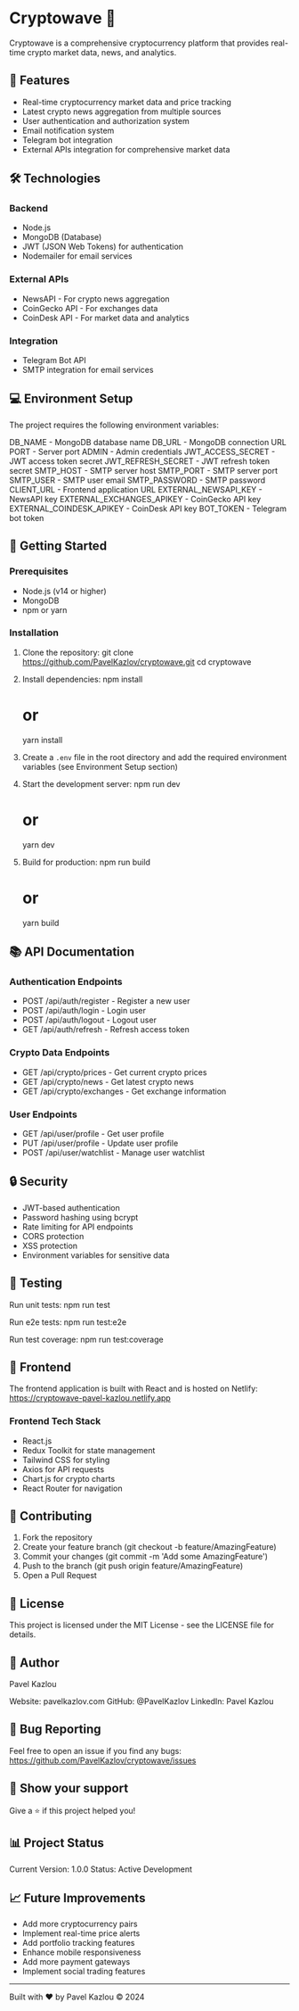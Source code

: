 # Cryptowave 🌊

Cryptowave is a comprehensive cryptocurrency platform that provides real-time crypto market data, news, and analytics.

## 🚀 Features

- Real-time cryptocurrency market data and price tracking
- Latest crypto news aggregation from multiple sources
- User authentication and authorization system
- Email notification system
- Telegram bot integration
- External APIs integration for comprehensive market data

## 🛠️ Technologies

### Backend
- Node.js
- MongoDB (Database)
- JWT (JSON Web Tokens) for authentication
- Nodemailer for email services

### External APIs
- NewsAPI - For crypto news aggregation
- CoinGecko API - For exchanges data
- CoinDesk API - For market data and analytics

### Integration
- Telegram Bot API
- SMTP integration for email services

## 💻 Environment Setup

The project requires the following environment variables:

DB_NAME - MongoDB database name
DB_URL - MongoDB connection URL
PORT - Server port
ADMIN - Admin credentials
JWT_ACCESS_SECRET - JWT access token secret
JWT_REFRESH_SECRET - JWT refresh token secret
SMTP_HOST - SMTP server host
SMTP_PORT - SMTP server port
SMTP_USER - SMTP user email
SMTP_PASSWORD - SMTP password
CLIENT_URL - Frontend application URL
EXTERNAL_NEWSAPI_KEY - NewsAPI key
EXTERNAL_EXCHANGES_APIKEY - CoinGecko API key
EXTERNAL_COINDESK_APIKEY - CoinDesk API key
BOT_TOKEN - Telegram bot token

## 🚀 Getting Started

### Prerequisites

- Node.js (v14 or higher)
- MongoDB
- npm or yarn

### Installation

1. Clone the repository:
   git clone https://github.com/PavelKazlov/cryptowave.git
   cd cryptowave

2. Install dependencies:
   npm install
   # or
   yarn install

3. Create a `.env` file in the root directory and add the required environment variables (see Environment Setup section)

4. Start the development server:
   npm run dev
   # or
   yarn dev

5. Build for production:
   npm run build
   # or
   yarn build

## 📚 API Documentation

### Authentication Endpoints

- POST /api/auth/register - Register a new user
- POST /api/auth/login - Login user
- POST /api/auth/logout - Logout user
- GET /api/auth/refresh - Refresh access token

### Crypto Data Endpoints

- GET /api/crypto/prices - Get current crypto prices
- GET /api/crypto/news - Get latest crypto news
- GET /api/crypto/exchanges - Get exchange information

### User Endpoints

- GET /api/user/profile - Get user profile
- PUT /api/user/profile - Update user profile
- POST /api/user/watchlist - Manage user watchlist

## 🔒 Security

- JWT-based authentication
- Password hashing using bcrypt
- Rate limiting for API endpoints
- CORS protection
- XSS protection
- Environment variables for sensitive data

## 🧪 Testing

Run unit tests:
npm run test

Run e2e tests:
npm run test:e2e

Run test coverage:
npm run test:coverage

## 📱 Frontend

The frontend application is built with React and is hosted on Netlify:
https://cryptowave-pavel-kazlou.netlify.app

### Frontend Tech Stack

- React.js
- Redux Toolkit for state management
- Tailwind CSS for styling
- Axios for API requests
- Chart.js for crypto charts
- React Router for navigation

## 🤝 Contributing

1. Fork the repository
2. Create your feature branch (git checkout -b feature/AmazingFeature)
3. Commit your changes (git commit -m 'Add some AmazingFeature')
4. Push to the branch (git push origin feature/AmazingFeature)
5. Open a Pull Request

## 📝 License

This project is licensed under the MIT License - see the LICENSE file for details.

## 👤 Author

Pavel Kazlou

Website: pavelkazlov.com
GitHub: @PavelKazlov
LinkedIn: Pavel Kazlou

## 🐛 Bug Reporting

Feel free to open an issue if you find any bugs: https://github.com/PavelKazlov/cryptowave/issues

## 🌟 Show your support

Give a ⭐️ if this project helped you!

## 📊 Project Status

Current Version: 1.0.0
Status: Active Development

## 📈 Future Improvements

- Add more cryptocurrency pairs
- Implement real-time price alerts
- Add portfolio tracking features
- Enhance mobile responsiveness
- Add more payment gateways
- Implement social trading features

---
Built with ❤️ by Pavel Kazlou © 2024